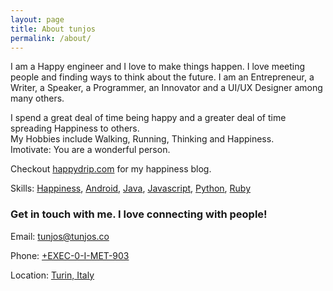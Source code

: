 ```yaml
---
layout: page
title: About tunjos
permalink: /about/
---
```


I am a Happy engineer and I love to make things happen. I love meeting people and finding ways to think about the future.
I am an Entrepreneur, a Writer, a Speaker, a Programmer, an Innovator and a UI/UX Designer among many others.  

I spend a great deal of time being happy and a greater deal of time spreading Happiness to others.  
My Hobbies include Walking, Running, Thinking and Happiness.  
Imotivate: You are a wonderful person.

Checkout [happydrip.com](http://www.happydrip.com) for my happiness blog.  

Skills: [Happiness](#), [Android](#), [Java](#), [Javascript](#), [Python](#), [Ruby](#)

### Get in touch with me. I love connecting with people!
Email: <tunjos@tunjos.co>

Phone: [+EXEC-0-I-MET-903](#)

Location: [Turin, Italy](#)
